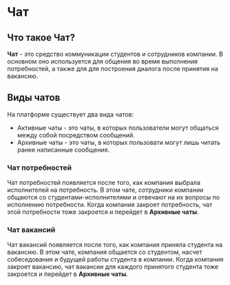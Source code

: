 # Чат

## Что такое Чат?
**Чат** - это средство коммуникации студентов и сотрудников компании. В основном оно используется для общения во время
выполнения потребностей, а также для для построения диалога после принятия на вакансию.

## Виды чатов
На платформе существует два вида чатов:

- Активные чаты - это чаты, в которых пользователи могут общаться между собой посредством сообщений.
- Архивные чаты - это чаты, в которых пользовати могут лишь читать ранее написанные сообщения.

### Чат потребностей
Чат потребностей появляется после того, как компания выбрала исполнителей на потребность. В этом чате, сотрудники компании
общаются со студентами-исполнителями и отвечают на их вопросы по исполнению потребности. Когда компания закроет потребность,
чат этой потребности тоже закроется и перейдет в **Архивные чаты**.

### Чат вакансий
Чат вакансий появляется после того, как компания приняла студента на вакансию. В этом чате, компания общается со студентом,
насчет собеседования и будущей работы студента в компании. Когда компания закроет вакансию, чат вакансии для каждого принятого
студента тоже закроется и перейдет в **Архивные чаты**.
